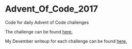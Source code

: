 # Advent_Of_Code_2017
Code for daily Advent of Code challenges

The challenge can be found [here.](https://adventofcode.com/2017)

My Devember writeup for each challenge can be found [here.](https://curtisvermeeren.github.io/2017/12/25/Devember-2017!)
